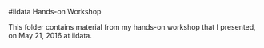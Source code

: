 #iidata Hands-on Workshop

This folder contains material from my hands-on workshop that I presented, on May 21, 2016 at iidata.
